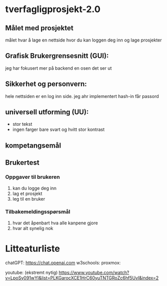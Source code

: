 # tverfagligprosjekt-2.0

## Målet med prosjektet 
målet hvar å lage en nettside hvor du kan loggen deg inn og lage prosjekter

## Grafisk Brukergrensesnitt (GUI):
jeg har fokusert mer på backend en osen det ser ut

## Sikkerhet og personvern:
hele nettsiden er en log inn side. jeg ahr implementert hash-in får passord 

## universell utforming (UU): 
* stor tekst
* ingen farger bare svart og hvitt stor kontrast

## kompetangsemål

## Brukertest

### Oppgaver til brukeren
1. kan du logge deg inn
2. lag et prosjekt
3. leg til en bruker

### Tilbakemeldingsspørsmål
1. hvar det åpenbart hva alle kanpene gjore
2. hvar alt synelig nok


# Litteaturliste
chatGPT: https://chat.openai.com
w3schools: 
proxmox:

youtube: (ekstremt nytig) https://www.youtube.com/watch?v=LpoSy091wYI&list=PLKGarocXCE1HrC60yuTNTGRoZc6hf5Uvl&index=2
